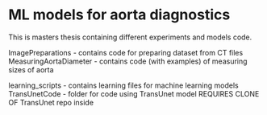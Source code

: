# ML models for aorta diagnostics

This is masters thesis containing different experiments and models code.

ImagePreparations - contains code for preparing dataset from CT files
MeasuringAortaDiameter - contains code (with examples) of measuring sizes of aorta

learning_scripts - contains learning files for machine learning models
TransUnetCode - folder for code using TransUnet model REQUIRES CLONE OF TransUnet repo inside
